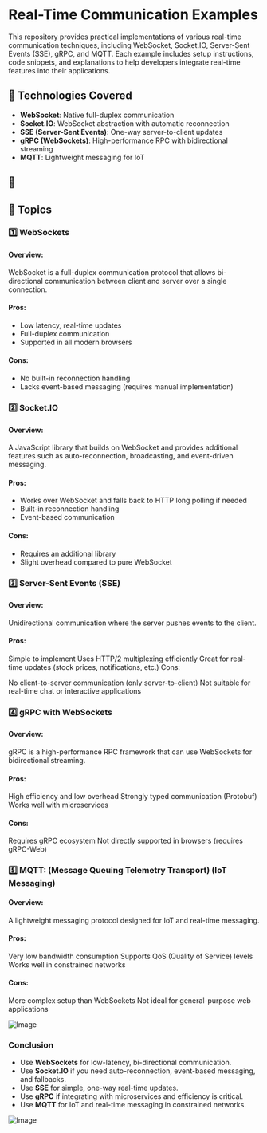 # Real-Time Communication Examples

This repository provides practical implementations of various real-time communication techniques, including WebSocket, Socket.IO, Server-Sent Events (SSE), gRPC, and MQTT. Each example includes setup instructions, code snippets, and explanations to help developers integrate real-time features into their applications.

## 🚀 Technologies Covered

- **WebSocket**: Native full-duplex communication
- **Socket.IO**: WebSocket abstraction with automatic reconnection
- **SSE (Server-Sent Events)**: One-way server-to-client updates
- **gRPC (WebSockets)**: High-performance RPC with bidirectional streaming
- **MQTT**: Lightweight messaging for IoT

## 📂

## 📖 Topics

### 1️⃣ WebSockets

#### Overview:

WebSocket is a full-duplex communication protocol that allows bi-directional communication between client and server over a single connection.

#### Pros:

- Low latency, real-time updates
- Full-duplex communication
- Supported in all modern browsers

#### Cons:

- No built-in reconnection handling
- Lacks event-based messaging (requires manual implementation)

### 2️⃣ Socket.IO

#### Overview:

A JavaScript library that builds on WebSocket and provides additional features such as auto-reconnection, broadcasting, and event-driven messaging.

#### Pros:

- Works over WebSocket and falls back to HTTP long polling if needed
- Built-in reconnection handling
- Event-based communication

#### Cons:

- Requires an additional library
- Slight overhead compared to pure WebSocket

### 3️⃣ Server-Sent Events (SSE)

#### Overview:

Unidirectional communication where the server pushes events to the client.

#### Pros:

Simple to implement
Uses HTTP/2 multiplexing efficiently
Great for real-time updates (stock prices, notifications, etc.)
Cons:

No client-to-server communication (only server-to-client)
Not suitable for real-time chat or interactive applications

### 4️⃣ gRPC with WebSockets

#### Overview:

gRPC is a high-performance RPC framework that can use WebSockets for bidirectional streaming.

#### Pros:

High efficiency and low overhead
Strongly typed communication (Protobuf)
Works well with microservices

#### Cons:

Requires gRPC ecosystem
Not directly supported in browsers (requires gRPC-Web)

### 5️⃣ MQTT: (Message Queuing Telemetry Transport) (IoT Messaging)

#### Overview:

A lightweight messaging protocol designed for IoT and real-time messaging.

#### Pros:

Very low bandwidth consumption
Supports QoS (Quality of Service) levels
Works well in constrained networks

#### Cons:

More complex setup than WebSockets
Not ideal for general-purpose web applications

![Image](https://github.com/user-attachments/assets/1eb3eac6-6e36-4853-afb4-9fd57164dd32)

### Conclusion

- Use **WebSockets** for low-latency, bi-directional communication.
- Use **Socket.IO** if you need auto-reconnection, event-based messaging, and fallbacks.
- Use **SSE** for simple, one-way real-time updates.
- Use **gRPC** if integrating with microservices and efficiency is critical.
- Use **MQTT** for IoT and real-time messaging in constrained networks.

![Image](https://github.com/user-attachments/assets/d90f322e-bb8d-4d1d-8388-b1d6f715c0e0)